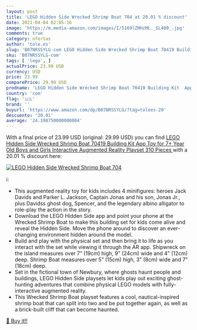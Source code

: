 ```yaml
---
layout: post
title: 'LEGO Hidden Side Wrecked Shrimp Boat 704 at 20.01 % discount'
date: 2021-04-04 02:05:16
image: 'https://m.media-amazon.com/images/I/5169lZHHzML._SL400_.jpg'
comments: true
category: ofertas
author: 'tole.es'
slug: 'B07NRSSYLG-com LEGO Hidden Side Wrecked Shrimp Boat 70419 Building Kit...'
sku: 'B07NRSSYLG-com'
tags: [ 'lego', ]
actualPrice: 23.99 USD
currency: USD
price: 23.99
comparePrice: 29.99 USD
prodname: 'LEGO Hidden Side Wrecked Shrimp Boat 70419 Building Kit  App Toy for 7+ Year Old Boys and Girls  Interactive Augmented Reality Playset  310 Pieces '
country: 'com'
flag: '🇺🇸'
brand: ''
buyurl: 'https://www.amazon.com/dp/B07NRSSYLG/?tag=tolees-20'
descuento: '20.01'
average: '24.198750000000004'
---
```


With a final price of 23.99 USD (original: 29.99 USD) you can find [LEGO Hidden Side Wrecked Shrimp Boat 70419 Building Kit  App Toy for 7+ Year Old Boys and Girls  Interactive Augmented Reality Playset  310 Pieces ](https://www.amazon.com/dp/B07NRSSYLG/?tag=tolees-20) with a  20.01 % discount here:

[![LEGO Hidden Side Wrecked Shrimp Boat 704](https://m.media-amazon.com/images/I/5169lZHHzML._SL400_.jpg)](https://www.amazon.com/dp/B07NRSSYLG/?tag=tolees-20)

ℹ️:

- This augmented reality toy for kids includes 4 minifigures: heroes Jack Davids and Parker L. Jackson, Captain Jonas and his son, Jonas Jr., plus Davidss ghost dog, Spencer, and the legendary albino alligator to role-play the action in the story.
- Download the LEGO Hidden Side app and point your phone at the Wrecked Shrimp Boat to make this building set for kids come alive and reveal the Hidden Side. Move the phone around to discover an ever-changing environment hidden around the model.
- Build and play with the physical set and then bring it to life as you interact with the set while viewing it through the AR app. Shipwreck on the island measures over 7” (19cm) high, 9” (24cm) wide and 4” (12cm) deep. Shrimp Boat measures over 5” (15cm) high, 3” (8cm) wide and 7” (18cm) deep.
- Set in the fictional town of Newbury, where ghosts haunt people and buildings, LEGO Hidden Side playsets let kids play out exciting ghost-hunting adventures that combine physical LEGO models with fully-interactive augmented reality.
- This Wrecked Shrimp Boat playset features a cool, nautical-inspired shrimp boat that can split into two and be put together again, as well as a brick-built cliff that can become haunted.

[🛒 Buy it!!](https://www.amazon.com/dp/B07NRSSYLG/?tag=tolees-20)
